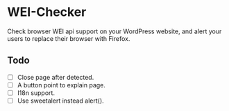 # WEI-Checker
Check browser WEI api support on your WordPress website, and alert your users to replace their browser with Firefox.

## Todo
- [ ] Close page after detected.
- [ ] A button point to explain page.
- [ ] I18n support.
- [ ] Use sweetalert instead alert().
